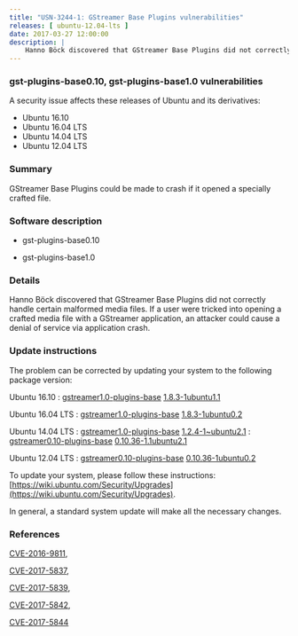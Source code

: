 ```yaml
---
title: "USN-3244-1: GStreamer Base Plugins vulnerabilities"
releases: [ ubuntu-12.04-lts ]
date: 2017-03-27 12:00:00
description: |
    Hanno Böck discovered that GStreamer Base Plugins did not correctly handle certain malformed media files. If a user were tricked into opening a crafted media file with a GStreamer application, an attacker could cause a denial of service via application crash. 
--- 
```

 
### gst-plugins-base0.10, gst-plugins-base1.0 vulnerabilities

A security issue affects these releases of Ubuntu and its derivatives:

* Ubuntu 16.10
* Ubuntu 16.04 LTS
* Ubuntu 14.04 LTS
* Ubuntu 12.04 LTS

### Summary

GStreamer Base Plugins could be made to crash if it opened a specially crafted file.

### Software description

* gst-plugins-base0.10 

* gst-plugins-base1.0 

### Details

Hanno Böck discovered that GStreamer Base Plugins did not correctly handle certain malformed media files. If a user were tricked into opening a crafted media file with a GStreamer application, an attacker could cause a denial of service via application crash. 

### Update instructions

The problem can be corrected by updating your system to the following package version:

Ubuntu 16.10
 : [gstreamer1.0-plugins-base](https://launchpad.net/ubuntu/+source/gst-plugins-base1.0) <span> [1.8.3-1ubuntu1.1](https://launchpad.net/ubuntu/+source/gst-plugins-base1.0/1.8.3-1ubuntu1.1) </span> 

Ubuntu 16.04 LTS
 : [gstreamer1.0-plugins-base](https://launchpad.net/ubuntu/+source/gst-plugins-base1.0) <span> [1.8.3-1ubuntu0.2](https://launchpad.net/ubuntu/+source/gst-plugins-base1.0/1.8.3-1ubuntu0.2) </span> 

Ubuntu 14.04 LTS
 : [gstreamer1.0-plugins-base](https://launchpad.net/ubuntu/+source/gst-plugins-base1.0) <span> [1.2.4-1~ubuntu2.1](https://launchpad.net/ubuntu/+source/gst-plugins-base1.0/1.2.4-1~ubuntu2.1) </span> 
 : [gstreamer0.10-plugins-base](https://launchpad.net/ubuntu/+source/gst-plugins-base0.10) <span> [0.10.36-1.1ubuntu2.1](https://launchpad.net/ubuntu/+source/gst-plugins-base0.10/0.10.36-1.1ubuntu2.1) </span> 

Ubuntu 12.04 LTS
 : [gstreamer0.10-plugins-base](https://launchpad.net/ubuntu/+source/gst-plugins-base0.10) <span> [0.10.36-1ubuntu0.2](https://launchpad.net/ubuntu/+source/gst-plugins-base0.10/0.10.36-1ubuntu0.2) </span> 

To update your system, please follow these instructions: [https://wiki.ubuntu.com/Security/Upgrades](https://wiki.ubuntu.com/Security/Upgrades).

In general, a standard system update will make all the necessary changes. 

### References

 [CVE-2016-9811](http://people.ubuntu.com/~ubuntu-security/cve/CVE-2016-9811), 

 [CVE-2017-5837](http://people.ubuntu.com/~ubuntu-security/cve/CVE-2017-5837), 

 [CVE-2017-5839](http://people.ubuntu.com/~ubuntu-security/cve/CVE-2017-5839), 

 [CVE-2017-5842](http://people.ubuntu.com/~ubuntu-security/cve/CVE-2017-5842), 

 [CVE-2017-5844](http://people.ubuntu.com/~ubuntu-security/cve/CVE-2017-5844)
 
